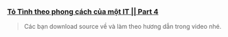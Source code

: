 ### [Tỏ Tình theo phong cách của một IT || Part 4](https://youtu.be/DT1zxsF4P9E)
> Các bạn download source về và làm theo hương dẫn trong video nhé.
